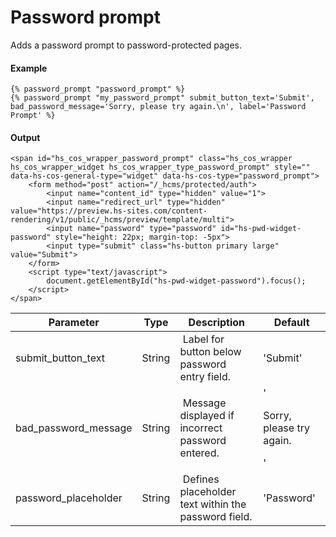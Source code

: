 # Password prompt
Adds a password prompt to password-protected pages.

#### Example
```jinja2
{% password_prompt "password_prompt" %}
{% password_prompt "my_password_prompt" submit_button_text='Submit', bad_password_message='Sorry, please try again.\n', label='Password Prompt' %}
```

#### Output
```jinja2
<span id="hs_cos_wrapper_password_prompt" class="hs_cos_wrapper hs_cos_wrapper_widget hs_cos_wrapper_type_password_prompt" style="" data-hs-cos-general-type="widget" data-hs-cos-type="password_prompt">
    <form method="post" action="/_hcms/protected/auth">
        <input name="content_id" type="hidden" value="1">
        <input name="redirect_url" type="hidden" value="https://preview.hs-sites.com/content-rendering/v1/public/_hcms/preview/template/multi">
        <input name="password" type="password" id="hs-pwd-widget-password" style="height: 22px; margin-top: -5px">
        <input type="submit" class="hs-button primary large" value="Submit">
    </form>
    <script type="text/javascript">
        document.getElementById("hs-pwd-widget-password").focus();
    </script>
</span>
```

| Parameter | Type | Description | Default | 
|  ------  |  ------  |  ------  |  ------  | 
| submit_button_text | String |  Label for button below password entry field. | 'Submit' | 
| bad_password_message | String |  Message displayed if incorrect password entered. |  '<p>Sorry, please try again.</p>' | 
| password_placeholder | String |  Defines placeholder text within the password field. | 'Password' | 

